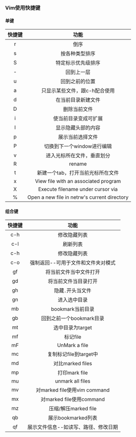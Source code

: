 ### Vim使用快捷键

#### 单键
|快捷键|功能|
|:--------:|:---------:|
|r|倒序|
|s|按各种类型排序|
|S|特定标示优先级排序|
|-|回到上一层|
|u|回到之前的位置|
|a|只显示某些文件，跟c-h配合使用|
|d|在当前目录新建文件|
|D|删除当前文件|
|i|使当前目录变成可扩展|
|I|显示隐藏头部的内容|
|p|展示当前选择文件|
|P|切换到下一个window进行编辑|
|v|进入光标所在文件，垂直划分|
|R|rename|
|t|新建一个tab，打开当前光标所在文件|
|x|View file with an associated program|
|X|Execute filename under cursor via|
|%|Open a new file in netrw's current directory|

#### 组合键
|快捷键|功能|
|:--------:|:---------:|
|c-h|修改隐藏列表|
|c-l|刷新列表|
|c-h|修改隐藏列表|
|c-o|强制返回--可用于文件和文件夹对模式|
|gf|将当前文件当中文件打开|
|gd|将当前文件当目录打开|
|gh|隐藏`.`开头当文件|
|gn|进入选中目录|
|mb|bookmark当前目录|
|gb|回到之前一个bookmark目录|
|mt|选中目录为target|
|mf|标记file|
|mF|UnMark a file|
|mc|复制标记file到target中|
|md|对比marked files|
|mp|打印mark file|
|mu|unmark all files|
|mv|对marked file使用vim command|
|mx|对marked file使用command|
|mz|压缩/解压marked file|
|qb|展示bookmarked列表|
|qf|展示文件信息--如读写、路径、修改日期|



